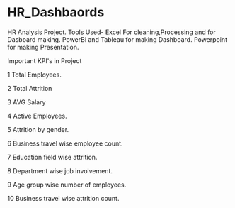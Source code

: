 # HR_Dashbaords

HR Analysis Project. Tools Used- Excel For cleaning,Processing and for Dasboard making. PowerBi and Tableau for making Dashboard. Powerpoint for making Presentation.

Important KPI's in Project

1 Total Employees.

2 Total Attrition

3 AVG Salary

4 Active Employees.

5  Attrition by gender.

6  Business travel wise employee count.

7  Education field wise attrition.

8  Department wise job involvement.

9  Age group wise number of employees.

10  Business travel wise attrition count.







